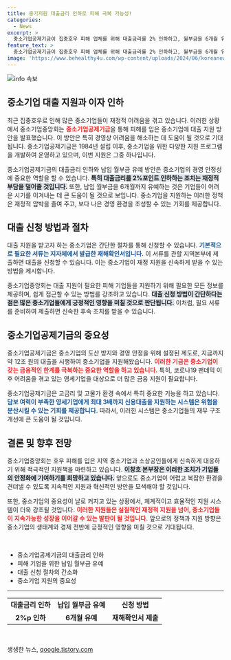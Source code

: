 ```yaml
---
title: 중기지원 대출금리 인하로 피해 극복 가능성!
categories:
  - News
excerpt: >
  중소기업공제기금이 집중호우 피해 업체를 위해 대출금리를 2% 인하하고, 월부금을 6개월 유예하는 긴급 지원책을 발표했다. 경영부담을 덜어줄 이 기회, 놓치지 마세요!
feature_text: >
  중소기업공제기금이 집중호우 피해 업체를 위해 대출금리를 2% 인하하고, 월부금을 6개월 유예하는 긴급 지원책을 발표했다. 경영부담을 덜어줄 이 기회, 놓치지 마세요!
image: 'https://www.behealthy4u.com/wp-content/uploads/2024/06/koreanews.jpg'
---
```


<p><img src="https://www.behealthy4u.com/wp-content/uploads/2024/06/koreanews.jpg" alt="info 속보" /></p>

<h2 data-ke-size="size26">중소기업 대출 지원과 이자 인하</h2>

<p data-ke-size="size16">최근 집중호우로 인해 많은 중소기업들이 재정적 어려움을 겪고 있습니다. 이러한 상황에서 중소기업중앙회는 <b><span style="color: #ee2323;">중소기업공제기금</span></b>을 통해 피해를 입은 중소기업에 대출 지원 방안을 발표했습니다. 이 방안은 특히 경영상 어려움을 해소하는 데 도움이 될 것으로 기대됩니다. 중소기업공제기금은 1984년 설립 이후, 중소기업을 위한 다양한 지원 프로그램을 개발하여 운영하고 있으며, 이번 지원은 그중 하나입니다.</p>

<p data-ke-size="size16">중소기업공제기금의 대출금리 인하와 납입 월부금 유예 방안은 중소기업의 경영 안정성에 중요한 역할을 할 수 있습니다. <b><span style="background-color: #21538527;">특히 대출금리를 2%포인트 인하하는 조치는 재정적 부담을 덜어줄 것입니다.</span></b> 또한, 납입 월부금을 6개월까지 유예하는 것은 기업들이 어려운 시기를 이겨내는 데 큰 도움이 될 것으로 보입니다. 중소기업을 지원하는 이러한 정책은 재정적 압박을 줄여 주고, 보다 나은 경영 환경을 조성할 수 있는 기회를 제공합니다.</p>

<h2 data-ke-size="size26">대출 신청 방법과 절차</h2>

<p data-ke-size="size16">대출 지원을 받고자 하는 중소기업은 간단한 절차를 통해 신청할 수 있습니다. <b><span style="color: #1a5490;">기본적으로 필요한 서류는 지자체에서 발급한 재해확인서입니다.</span></b> 이 서류를 관할 지역본부에 제출하면 대출을 신청할 수 있습니다. 이는 중소기업이 재정 지원을 신속하게 받을 수 있는 방법을 제시합니다.</p>

<p data-ke-size="size16">중소기업중앙회는 대출 지원이 필요한 피해 기업들을 지원하기 위해 필요한 모든 정보를 제공하며, 쉽게 접근할 수 있는 방법를 강조하고 있습니다. <b><span style="background-color: #21538527;">대출 신청 방법이 간단하다는 점은 많은 중소기업들에게 긍정적인 영향을 미칠 것으로 판단됩니다.</span></b> 이처럼, 필요 서류를 준비하여 제출하면 신속한 후속 조치를 받을 수 있습니다.</p>

<h2 data-ke-size="size26">중소기업공제기금의 중요성</h2>

<p data-ke-size="size16">중소기업공제기금은 중소기업의 도산 방지와 경영 안정을 위해 설정된 제도로, 지금까지 약 12조 원의 대출을 시행하여 중소기업을 지원해왔습니다. <b><span style="color: #ee2323;">이러한 기금은 중소기업이 갖는 금융적인 한계를 극복하는 중요한 역할을 하고 있습니다.</span></b> 특히, 코로나19 팬데믹 이후 어려움을 겪고 있는 영세기업을 대상으로 더 많은 금융 지원이 필요합니다.</p>

<p data-ke-size="size16">중소기업공제기금은 고금리 및 고물가 환경 속에서 특히 중요한 기능을 하고 있습니다. <b><span style="color: #1a5490;">담보 여력이 부족한 영세기업에게 최대 3배까지 신용대출을 지원하는 시스템은 위험을 분산시킬 수 있는 기회를 제공합니다.</span></b> 따라서, 이러한 시스템은 중소기업들의 재무 구조 개선에 큰 도움이 될 것입니다.</p>

<h2 data-ke-size="size26">결론 및 향후 전망</h2>

<p data-ke-size="size16">중소기업중앙회는 호우 피해를 입은 지역 중소기업과 소상공인들에게 신속하게 대응하기 위해 적극적인 지원책을 마련하고 있습니다. <b><span style="background-color: #21538527;">이창호 본부장은 이러한 조치가 기업들의 안정화에 기여하기를 희망하고 있습니다.</span></b> 앞으로도 중소기업이 어렵고 복잡한 환경을 견뎌낼 수 있도록 지속적인 지원과 혁신적인 방안을 모색해야 할 것입니다.</p>

<p data-ke-size="size16">또한, 중소기업의 중요성이 날로 커지고 있는 상황에서, 체계적이고 효율적인 지원 시스템이 더욱 강조될 것입니다. <b><span style="color: #ee2323;">이러한 지원들은 실질적인 재정적 지원을 넘어, 중소기업들이 지속가능한 성장을 이어갈 수 있는 발판이 될 것입니다.</span></b> 앞으로의 정책과 지원 방향은 중소기업의 생태계와 경제 전반에 긍정적인 영향을 미칠 것으로 기대됩니다.</p>

<p data-ke-size="size16">&nbsp;</p>

<ul>
    <li>중소기업공제기금의 대출금리 인하</li>
    <li>피해 기업을 위한 납입 월부금 유예</li>
    <li>대출 신청 절차의 간소화</li>
    <li>중소기업 지원의 중요성</li>
</ul>

<hr>

<table>
    <tr>
        <td style="text-align: center; height: 17px;"><b>대출금리 인하</b></td>
        <td style="text-align: center; height: 17px;"><b>납입 월부금 유예</b></td>
        <td style="text-align: center; height: 17px;"><b>신청 방법</b></td>
    </tr>
    <tr>
        <td style="text-align: center; height: 17px;"><b>2%p 인하</b></td>
        <td style="text-align: center; height: 17px;"><b>6개월 유예</b></td>
        <td style="text-align: center; height: 17px;"><b>재해확인서 제출</b></td>
    </tr>
</table>

<p data-ke-size="size16">&nbsp;</p>
생생한 뉴스, <a href="https://qoogle.tistory.com" rel="dofollow">qoogle.tistory.com</a>


